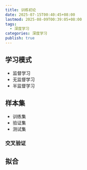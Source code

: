 ```yaml
---
title: 训练初论
date: 2025-07-15T00:40:45+08:00
lastmod: 2025-08-09T00:39:05+08:00
tags:
  - 深度学习
categories: 深度学习
publish: true
---
```


## 学习模式

- 监督学习
- 无监督学习
- 半监督学习

## 样本集

- 训练集
- 验证集
- 测试集

### 交叉验证


## 拟合
